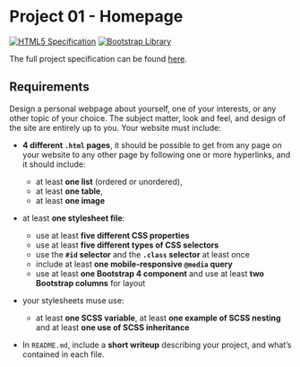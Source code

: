 # Project 01 - Homepage

[![HTML5 Specification](https://img.shields.io/badge/specification-HTML5-E54C21.svg)](https://developer.mozilla.org/en-US/docs/Web/Guide/HTML/HTML5)
[![Bootstrap Library](https://img.shields.io/badge/library-Bootstrap-8E44AD.svg)](http://getbootstrap.com/)

The full project specification can be found [here](https://cs50.github.io/web/projects/0).

## Requirements

Design a personal webpage about yourself, one of your interests, or any other topic of your choice. The subject matter, look and feel, and design of the site are entirely up to you.
Your website must include:

- **4 different `.html` pages**, it should be possible to get from any page on your website to any other page by following one or more hyperlinks, and it should include:
	- at least **one list** (ordered or unordered),
	- at least **one table**,
	- at least **one image**

- at least **one stylesheet file**:
	- use at least **five different CSS properties**
	- use at least **five different types of CSS selectors**
	- use the **`#id` selector** and the **`.class` selector** at least once
	- include at least **one mobile-responsive `@media` query**
	- use at least **one Bootstrap 4 component** and use at least **two Bootstrap columns** for layout

- your stylesheets muse use:
	- at least **one SCSS variable**, at least **one example of SCSS nesting** and at least **one use of SCSS inheritance**

- In `README.md`, include a **short writeup** describing your project, and what’s contained in each file.
